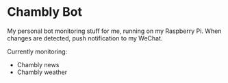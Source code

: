 # Chambly Bot

My personal bot monitoring stuff for me, running on my Raspberry Pi. When changes are detected, push notification to my WeChat.

Currently monitoring:
- Chambly news
- Chambly weather
